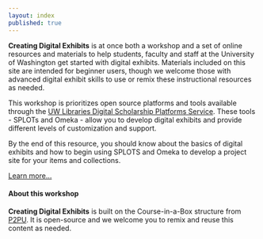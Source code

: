 ```yaml
---
layout: index
published: true
---
```


**Creating Digital Exhibits** is at once both a workshop and a set of online resources and materials to help students, faculty and staff at the University of Washington get started with digital exhibits. Materials included on this site are intended for beginner users, though we welcome those with advanced digital exhibit skills to use or remix these instructional resources as needed.

This workshop is prioritizes open source platforms and tools available through the [UW Libraries Digital Scholarship Platforms Service](https://ds.lib.uw.edu/). These tools - SPLOTs and Omeka - allow you to develop  digital exhibits and provide different levels of customization and support.

By the end of this resource, you should know about the basics of digital exhibits and how to begin using SPLOTS and Omeka to develop a project site for your items and collections.

<p class="text-right"><a class="btn btn-primary btn-sm"
href="/course-in-a-box/modules/introduction/getting-started">
Learn more... </a></p>


#### About this workshop

**Creating Digital Exhibits** is built on the Course-in-a-Box structure from [P2PU](https://github.com/p2pu/course-in-a-box). It is open-source and we welcome you to remix and reuse this content as needed.
